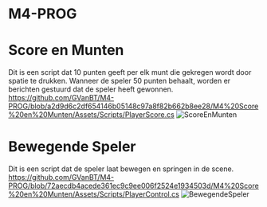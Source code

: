 # M4-PROG

# Score en Munten

Dit is een script dat 10 punten geeft per elk munt die gekregen wordt door spatie te drukken. Wanneer de speler 50 punten behaalt, worden er berichten gestuurd dat de speler heeft gewonnen.
https://github.com/GVanBT/M4-PROG/blob/a2d9d6c2df654146b05148c97a8f82b662b8ee28/M4%20Score%20en%20Munten/Assets/Scripts/PlayerScore.cs
![ScoreEnMunten](https://github.com/user-attachments/assets/a5be8fb1-436f-4bbe-8388-75c4d20675b4)

# Bewegende Speler
Dit is een script dat de speler laat bewegen en springen in de scene.
https://github.com/GVanBT/M4-PROG/blob/72aecdb4acede361ec9c9ee006f2524e1934503d/M4%20Score%20en%20Munten/Assets/Scripts/PlayerControl.cs
![BewegendeSpeler](https://github.com/user-attachments/assets/3bfd79aa-ec34-4f8a-bf88-603a0f36fff2)
